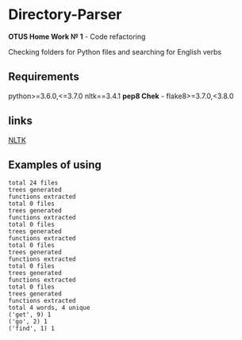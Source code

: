 # Directory-Parser
__OTUS Home Work № 1__ - Code refactoring

Checking folders for Python files and searching for English verbs

## Requirements
python>=3.6.0,<=3.7.0
nltk==3.4.1
__pep8 Chek__ - flake8>=3.7.0,<3.8.0

## links
[NLTK](https://www.nltk.org/ "Natural Language Toolkit")

## Examples of using
```
total 24 files
trees generated
functions extracted
total 0 files
trees generated
functions extracted
total 0 files
trees generated
functions extracted
total 0 files
trees generated
functions extracted
total 0 files
trees generated
functions extracted
total 0 files
trees generated
functions extracted
total 4 words, 4 unique
('get', 9) 1
('go', 2) 1
('find', 1) 1
```
